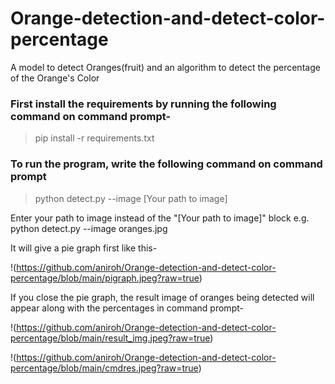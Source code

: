 # Orange-detection-and-detect-color-percentage
A model to detect Oranges(fruit) and an algorithm to detect the percentage of the Orange's Color

### First install the requirements by running the following command on command prompt-
> pip install -r requirements.txt

### To run the program, write the following command on command prompt
> python detect.py --image [Your path to image]

Enter your path to image instead of the "[Your path to image]" block
e.g. python detect.py --image oranges.jpg

It will give a pie graph first like this-

!(https://github.com/aniroh/Orange-detection-and-detect-color-percentage/blob/main/pigraph.jpeg?raw=true)

If you close the pie graph, the result image of oranges being detected will appear along with the percentages in command prompt-

!(https://github.com/aniroh/Orange-detection-and-detect-color-percentage/blob/main/result_img.jpeg?raw=true)

!(https://github.com/aniroh/Orange-detection-and-detect-color-percentage/blob/main/cmdres.jpeg?raw=true)




